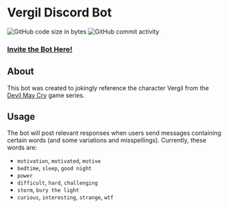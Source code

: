 # Vergil Discord Bot

![GitHub code size in bytes](https://img.shields.io/github/languages/code-size/hermaplusplus/vergil?style=for-the-badge)
![GitHub commit activity](https://img.shields.io/github/commit-activity/m/hermaplusplus/vergil?style=for-the-badge)

### [Invite the Bot Here!](https://discord.com/oauth2/authorize?client_id=977061431361024040&permissions=414464723008&scope=bot%20applications.commands)

## About

This bot was created to jokingly reference the character Vergil from the [Devil May Cry](https://en.wikipedia.org/wiki/Devil_May_Cry) game series.

## Usage

The bot will post relevant responses when users send messages containing certain words (and some variations and misspellings). Currently, these words are:
* `motivation`, `motivated`, `motive`
* `bedtime`, `sleep`, `good night`
* `power`
* `difficult`, `hard`, `challenging`
* `storm`, `bury the light`
* `curious`, `interesting`, `strange`, `wtf`

